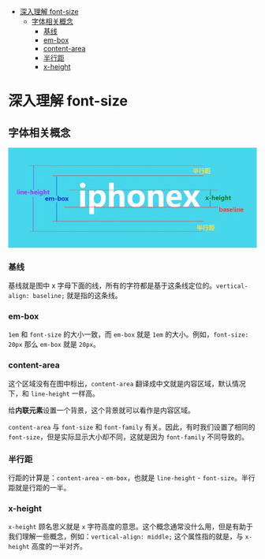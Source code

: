 - [深入理解 font-size](#深入理解-font-size)
  - [字体相关概念](#字体相关概念)
    - [基线](#基线)
    - [em-box](#em-box)
    - [content-area](#content-area)
    - [半行距](#半行距)
    - [x-height](#x-height)

# 深入理解 font-size

## 字体相关概念

![](./images/deep-understand-font-size.png)

### 基线

基线就是图中 x 字母下面的线，所有的字符都是基于这条线定位的。`vertical-align: baseline;` 就是指的这条线。

### em-box

`1em` 和 `font-size` 的大小一致，而 `em-box` 就是 `1em` 的大小。例如，`font-size: 20px` 那么 `em-box` 就是 `20px`。

### content-area

这个区域没有在图中标出，`content-area` 翻译成中文就是内容区域，默认情况下，和 `line-height` 一样高。

给**内联元素**设置一个背景，这个背景就可以看作是内容区域。

`content-area` 与 `font-size` 和 `font-family` 有关。因此，有时我们设置了相同的 `font-size`，但是实际显示大小却不同，这就是因为 `font-family` 不同导致的。

### 半行距

行距的计算是：`content-area` - `em-box`，也就是 `line-height` - `font-size`。半行距就是行距的一半。

### x-height

`x-height` 顾名思义就是 `x` 字符高度的意思。这个概念通常没什么用，但是有助于我们理解一些概念，例如：`vertical-align: middle;` 这个属性指的就是，与 `x-height` 高度的一半对齐。
